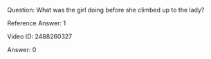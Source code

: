 Question: What was the girl doing before she climbed up to the lady?

Reference Answer: 1

Video ID: 2488260327

Answer: 0

